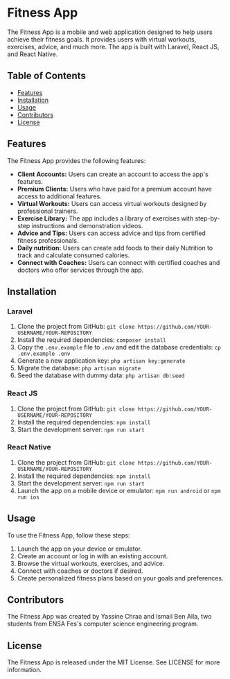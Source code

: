 # Fitness App

The Fitness App is a mobile and web application designed to help users achieve their fitness goals. It provides users with virtual workouts, exercises, advice, and much more. The app is built with Laravel, React JS, and React Native.

## Table of Contents

- [Features](#features)
- [Installation](#installation)
- [Usage](#usage)
- [Contributors](#contributors)
- [License](#license)

## Features

The Fitness App provides the following features:

- **Client Accounts:** Users can create an account to access the app's features.
- **Premium Clients:** Users who have paid for a premium account have access to additional features.
- **Virtual Workouts:** Users can access virtual workouts designed by professional trainers.
- **Exercise Library:** The app includes a library of exercises with step-by-step instructions and demonstration videos.
- **Advice and Tips:** Users can access advice and tips from certified fitness professionals.
- **Daily nutrition:** Users can create add foods to their daily Nutrition to track and calculate consumed calories.
- **Connect with Coaches:** Users can connect with certified coaches and doctors who offer services through the app.

## Installation

### Laravel

1. Clone the project from GitHub: `git clone https://github.com/YOUR-USERNAME/YOUR-REPOSITORY`
2. Install the required dependencies: `composer install`
3. Copy the `.env.example` file to `.env` and edit the database credentials: `cp .env.example .env`
4. Generate a new application key: `php artisan key:generate`
5. Migrate the database: `php artisan migrate`
6. Seed the database with dummy data: `php artisan db:seed`

### React JS

1. Clone the project from GitHub: `git clone https://github.com/YOUR-USERNAME/YOUR-REPOSITORY`
2. Install the required dependencies: `npm install`
3. Start the development server: `npm run start`

### React Native

1. Clone the project from GitHub: `git clone https://github.com/YOUR-USERNAME/YOUR-REPOSITORY`
2. Install the required dependencies: `npm install`
3. Start the development server: `npm run start`
4. Launch the app on a mobile device or emulator: `npm run android` or `npm run ios`

## Usage

To use the Fitness App, follow these steps:

1. Launch the app on your device or emulator.
2. Create an account or log in with an existing account.
3. Browse the virtual workouts, exercises, and advice.
4. Connect with coaches or doctors if desired.
5. Create personalized fitness plans based on your goals and preferences.

## Contributors

The Fitness App was created by Yassine Chraa and Ismail Ben Alla, two students from ENSA Fes's computer science engineering program.

## License

The Fitness App is released under the MIT License. See LICENSE for more information.

